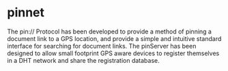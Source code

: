 pinnet
======

The pin:// Protocol has been developed to provide a method of pinning a document link to a GPS location, and provide a simple and intuitive standard interface for searching for document links. The pinServer has been designed to allow small footprint GPS aware devices to register themselves in a DHT network and share the registration database.
